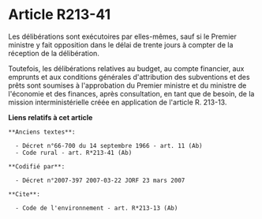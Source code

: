 # Article R213-41

Les délibérations sont exécutoires par elles-mêmes, sauf si le Premier ministre y fait opposition dans le délai de trente
jours à compter de la réception de la délibération.

Toutefois, les délibérations relatives au budget, au compte financier, aux emprunts et aux conditions générales d'attribution
des subventions et des prêts sont soumises à l'approbation du Premier ministre et du ministre de l'économie et des finances,
après consultation, en tant que de besoin, de la mission interministérielle créée en application de l'article R. 213-13.

**Liens relatifs à cet article**

	**Anciens textes**:

	  - Décret n°66-700 du 14 septembre 1966 - art. 11 (Ab)
	  - Code rural - art. R*213-41 (Ab)

	**Codifié par**:

	  - Décret n°2007-397 2007-03-22 JORF 23 mars 2007

	**Cite**:

	  - Code de l'environnement - art. R*213-13 (Ab)
